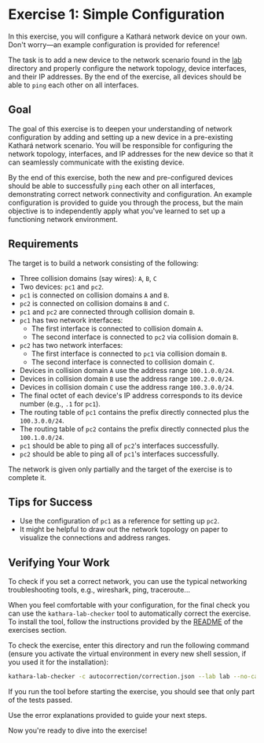 # Exercise 1: Simple Configuration

In this exercise, you will configure a Kathará network device on your own. Don't worry—an example configuration is
provided for reference!

The task is to add a new device to the network scenario found in the [lab](lab) directory and properly configure the
network topology, device interfaces, and their IP addresses.
By the end of the exercise, all devices should be able to `ping` each other on all interfaces.

## Goal

The goal of this exercise is to deepen your understanding of network configuration by adding and setting up a new device
in a pre-existing Kathará network scenario. You will be responsible for configuring the network topology, interfaces,
and IP addresses for the new device so that it can seamlessly communicate with the existing device.

By the end of this exercise, both the new and pre-configured devices should be able to successfully `ping` each other on
all interfaces, demonstrating correct network connectivity and configuration. An example configuration is provided to
guide you through the process, but the main objective is to independently apply what you've learned to set up a
functioning network environment.

## Requirements

The target is to build a network consisting of the following:

- Three collision domains (say wires): `A`, `B`, `C`
- Two devices: `pc1` and `pc2`.
- `pc1` is connected on collision domains `A` and `B`.
- `pc2` is connected on collision domains `B` and `C`.
- `pc1` and `pc2` are connected through collision domain `B`.
- `pc1` has two network interfaces:
    - The first interface is connected to collision domain `A`.
    - The second interface is connected to `pc2` via collision domain `B`.
- `pc2` has two network interfaces:
    - The first interface is connected to `pc1` via collision domain `B`.
    - The second interface is connected to collision domain `C`.
- Devices in collision domain `A` use the address range `100.1.0.0/24`.
- Devices in collision domain `B` use the address range `100.2.0.0/24`.
- Devices in collision domain `C` use the address range `100.3.0.0/24`.
- The final octet of each device's IP address corresponds to its device number (e.g., `.1` for `pc1`).
- The routing table of `pc1` contains the prefix directly connected plus the `100.3.0.0/24`.
- The routing table of `pc2` contains the prefix directly connected plus the `100.1.0.0/24`.
- `pc1` should be able to ping all of `pc2`'s interfaces successfully.
- `pc2` should be able to ping all of `pc1`'s interfaces successfully.

The network is given only partially and the target of the exercise is to complete it.

## Tips for Success

- Use the configuration of `pc1` as a reference for setting up `pc2`.
- It might be helpful to draw out the network topology on paper to visualize the connections and address ranges.

## Verifying Your Work

To check if you set a correct network, you can use the typical networking troubleshooting tools, e.g., wireshark, ping,
traceroute...

When you feel comfortable with your configuration, for the final check you can use the `kathara-lab-checker` tool to
automatically correct the exercise. 
To install the tool, follow the instructions provided by the [README](../README.md) of the exercises section.

To check the exercise, enter this directory and run the following command (ensure you activate the virtual
environment in every new shell session, if you used it for the installation):

```bash
kathara-lab-checker -c autocorrection/correction.json --lab lab --no-cache --skip-report
```

If you run the tool before starting the exercise, you should see that only part of the tests passed.

Use the error explanations provided to guide your next steps.

Now you're ready to dive into the exercise!

